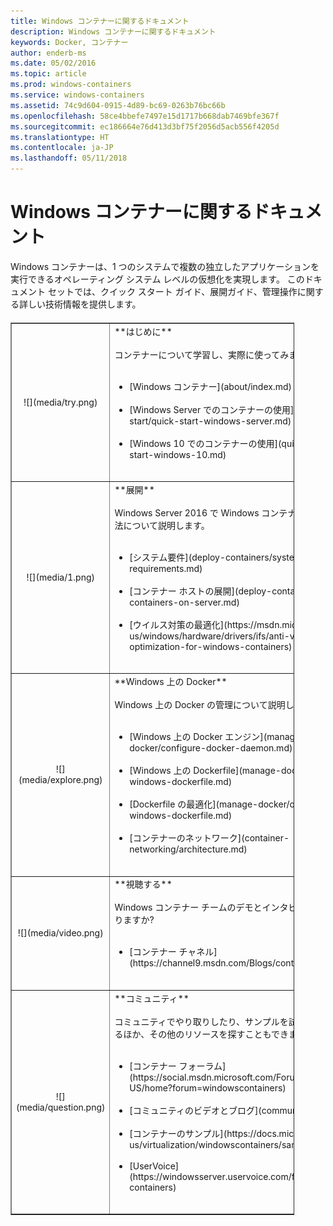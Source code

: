 ```yaml
---
title: Windows コンテナーに関するドキュメント
description: Windows コンテナーに関するドキュメント
keywords: Docker, コンテナー
author: enderb-ms
ms.date: 05/02/2016
ms.topic: article
ms.prod: windows-containers
ms.service: windows-containers
ms.assetid: 74c9d604-0915-4d89-bc69-0263b76bc66b
ms.openlocfilehash: 58ce4bbefe7497e15d1717b668dab7469bfe367f
ms.sourcegitcommit: ec186664e76d413d3bf75f2056d5acb556f4205d
ms.translationtype: HT
ms.contentlocale: ja-JP
ms.lasthandoff: 05/11/2018
---
```

# <a name="windows-containers-documentation"></a>Windows コンテナーに関するドキュメント

Windows コンテナーは、1 つのシステムで複数の独立したアプリケーションを実行できるオペレーティング システム レベルの仮想化を実現します。 このドキュメント セットでは、クイック スタート ガイド、展開ガイド、管理操作に関する詳しい技術情報を提供します。

<table border="1" style="background-color:FFFFCC;border-collapse:collapse;border:1px solid FFCC00;color:000000;width:90%; margin-top: 20px" cellpadding="25" cellspacing="5">
<tr>
<td ><center>![](media/try.png)</center></td>
<td>**はじめに**<br /><br />
コンテナーについて学習し、実際に使ってみます。<br /><br />
<ul>
<li>[Windows コンテナー](about/index.md)<br /><br /></li>
<li>[Windows Server でのコンテナーの使用](quick-start/quick-start-windows-server.md)<br /><br /></li>
<li>[Windows 10 でのコンテナーの使用](quick-start/quick-start-windows-10.md)<br /><br /></li>
</ul>
</td>
</tr>
<tr>
<td ><center>![](media/1.png)</center></td>
<td>**展開**<br /><br />
Windows Server 2016 で Windows コンテナーを展開する方法について説明します。<br /><br />
<ul>
<li>[システム要件](deploy-containers/system-requirements.md)<br /><br /></li>
<li>[コンテナー ホストの展開](deploy-containers/deploy-containers-on-server.md)<br /><br /></li>
<li>[ウイルス対策の最適化](https://msdn.microsoft.com/en-us/windows/hardware/drivers/ifs/anti-virus-optimization-for-windows-containers)<br /><br /></li>
</ul>
</td>
</tr>

<tr>
<td ><center>![](media/explore.png)</center></td>
<td>**Windows 上の Docker**<br /><br />
Windows 上の Docker の管理について説明しています。<br /><br />
<ul>
<li>[Windows 上の Docker エンジン](manage-docker/configure-docker-daemon.md)<br /><br /></li>
<li>[Windows 上の Dockerfile](manage-docker/manage-windows-dockerfile.md)<br /><br /></li>
<li>[Dockerfile の最適化](manage-docker/optimize-windows-dockerfile.md)<br /><br /></li>
<li>[コンテナーのネットワーク](container-networking/architecture.md)<br /><br /></li>
</ul>
</td>
</tr>

<tr>
<td ><center>![](media/video.png)</center></td>
<td>**視聴する**<br /><br />
Windows コンテナー チームのデモとインタビューに関心がありますか?<br /><br />
<ul>
<li>[コンテナー チャネル](https://channel9.msdn.com/Blogs/containers)</li>
</ul>
<br />
</td>
</tr>

<tr>
<td ><center>![](media/question.png)</center></td>
<td>**コミュニティ**<br /><br />
コミュニティでやり取りしたり、サンプルを試してみたりできるほか、その他のリソースを探すこともできます。<br /><br />
<ul>
<li>[コンテナー フォーラム](https://social.msdn.microsoft.com/Forums/en-US/home?forum=windowscontainers)<br /><br /></li>
<li>[コミュニティのビデオとブログ](communitylinks.md)<br /><br /></li>
<li>[コンテナーのサンプル](https://docs.microsoft.com/en-us/virtualization/windowscontainers/samples)<br /><br /></li>
<li>[UserVoice](https://windowsserver.uservoice.com/forums/304624-containers)<br /><br /></li>
</ul>
</td>
</tr>
</table>
